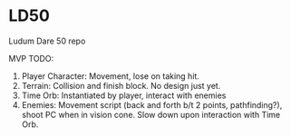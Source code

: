 # LD50
Ludum Dare 50 repo

MVP TODO:
1. Player Character: Movement, lose on taking hit.
2. Terrain: Collision and finish block. No design just yet.
3. Time Orb: Instantiated by player, interact with enemies
4. Enemies: Movement script (back and forth b/t 2 points, pathfinding?), shoot PC when in vision cone. Slow down upon interaction with Time Orb.
